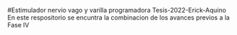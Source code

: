 #Estimulador nervio vago y varilla programadora 
Tesis-2022-Erick-Aquino
En este respositorio se encuntra la combinacion de los avances previos a la Fase IV
